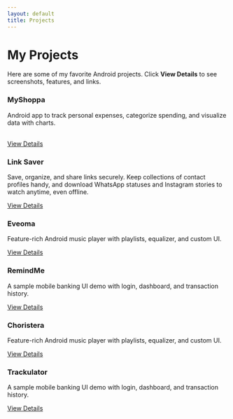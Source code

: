 ```yaml
---
layout: default
title: Projects
---
```


# <i class="fas fa-rocket"></i> My Projects

Here are some of my favorite Android projects. Click **View Details** to see screenshots, features, and links.

<div class="projects-grid">

  <!-- Project 1 -->
  <div class="project-card">
    <h3><i class="fas fa-mobile-alt"></i> MyShoppa</h3>
    <p>Android app to track personal expenses, categorize spending, and visualize data with charts.<br><br></p>
    <a class="btn" href="{{ site.baseurl }}/projects/trackulator">View Details</a>
  </div>

  <!-- Project 2 -->
  <div class="project-card">
    <h3><i class="fas fa-link"></i> Link Saver</h3>
    <p>Save, organize, and share links securely. Keep collections of contact profiles handy, and download WhatsApp statuses and Instagram stories to watch anytime, even offline.</p>
    <a class="btn" href="{{ site.baseurl }}/projects/link-saver">View Details</a>
  </div>

  <!-- Project 3 -->
  <div class="project-card">
    <h3><i class="fas fa-music"></i>Eveoma</h3>
    <p>Feature-rich Android music player with playlists, equalizer, and custom UI.</p>
    <a class="btn" href="{{ site.baseurl }}/projects/music-player-pro">View Details</a>
  </div>

  <!-- Project 4 -->
  <div class="project-card">
    <h3><i class="fas fa-chart-bar"></i>RemindMe</h3>
    <p>A sample mobile banking UI demo with login, dashboard, and transaction history.</p>
    <a class="btn" href="{{ site.baseurl }}/projects/moniepoint-sample">View Details</a>
  </div>

   <!-- Project 3 -->
  <div class="project-card">
    <h3><i class="fas fa-music"></i>Choristera</h3>
    <p>Feature-rich Android music player with playlists, equalizer, and custom UI.</p>
    <a class="btn" href="{{ site.baseurl }}/projects/music-player-pro">View Details</a>
  </div>

  <!-- Project 4 -->
  <div class="project-card">
    <h3><i class="fas fa-chart-bar"></i>Trackulator</h3>
    <p>A sample mobile banking UI demo with login, dashboard, and transaction history.</p>
    <a class="btn" href="{{ site.baseurl }}/projects/moniepoint-sample">View Details</a>
  </div>

</div>

